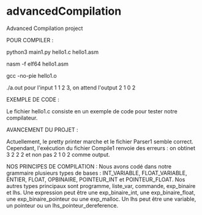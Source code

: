 # advancedCompilation
Advanced Compilation project


POUR COMPILER : 

python3 main1.py hello1.c hello1.asm

nasm -f elf64 hello1.asm

gcc -no-pie hello1.o

./a.out <x> <fy> <z> <piA>
pour l'input 1 1 2 3, on attend l'output 2 1 0 2


EXEMPLE DE CODE : 

Le fichier hello1.c consiste en un exemple de code pour tester notre compilateur.


AVANCEMENT DU PROJET : 

Actuellement, le pretty printer marche et le fichier Parser1 semble correct. Cependant, l'exécution du fichier Compile1 renvoie des erreurs : on obtinet 3 2 2 2 et non pas 2 1 0 2 comme output.


NOS PRINCIPES DE COMPILATION :
Nous avons codé dans notre grammaire plusieurs types de bases : INT_VARIABLE, FLOAT_VARIABLE, ENTIER, FLOAT, OPBINAIRE, POINTEUR_INT et POINTEUR_FLOAT.
Nos autres types principaux sont programme, liste_var, commande, exp_binaire et lhs.
Une expression peut être une exp_binaire_int, une exp_binaire_float, une exp_binaire_pointeur ou une exp_malloc.
Un lhs peut être une variable, un pointeur ou un lhs_pointeur_dereference.